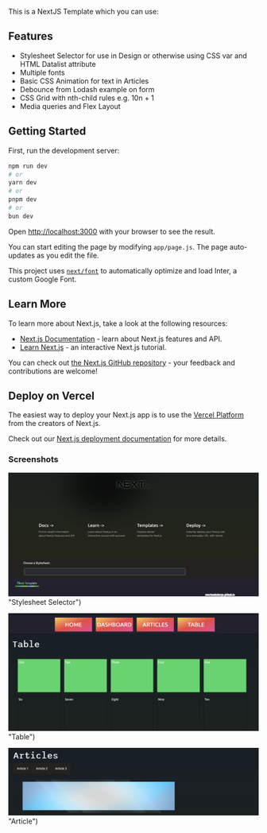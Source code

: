 This is a NextJS Template which you can use:

## Features

 * Stylesheet Selector for use in Design or otherwise using CSS var and HTML Datalist attribute
 * Multiple fonts
 * Basic CSS Animation for text in Articles
 * Debounce from Lodash example on form
 * CSS Grid with nth-child rules e.g. 10n + 1
 * Media queries and Flex Layout

## Getting Started

First, run the development server:

```bash
npm run dev
# or
yarn dev
# or
pnpm dev
# or
bun dev
```

Open [http://localhost:3000](http://localhost:3000) with your browser to see the result.

You can start editing the page by modifying `app/page.js`. The page auto-updates as you edit the file.

This project uses [`next/font`](https://nextjs.org/docs/basic-features/font-optimization) to automatically optimize and load Inter, a custom Google Font.

## Learn More

To learn more about Next.js, take a look at the following resources:

- [Next.js Documentation](https://nextjs.org/docs) - learn about Next.js features and API.
- [Learn Next.js](https://nextjs.org/learn) - an interactive Next.js tutorial.

You can check out [the Next.js GitHub repository](https://github.com/vercel/next.js/) - your feedback and contributions are welcome!

## Deploy on Vercel

The easiest way to deploy your Next.js app is to use the [Vercel Platform](https://vercel.com/new?utm_medium=default-template&filter=next.js&utm_source=create-next-app&utm_campaign=create-next-app-readme) from the creators of Next.js.

Check out our [Next.js deployment documentation](https://nextjs.org/docs/deployment) for more details.

### Screenshots

![Stylesheet Selector](https://github.com/overloadedargs/next_template/blob/main/screenshots/stylesheet_selector.png?raw=true) "Stylesheet Selector")

![Table](https://github.com/overloadedargs/next_template/blob/main/screenshots/table.png?raw=true) "Table")

![Article](https://github.com/overloadedargs/next_template/blob/main/screenshots/article.png?raw=true) "Article")
